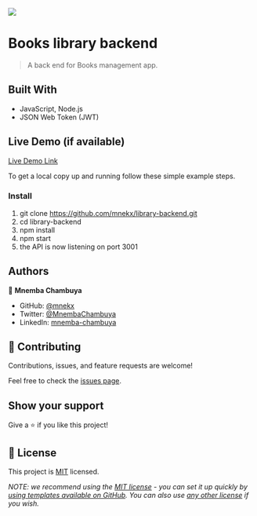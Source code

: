 ![](https://img.shields.io/badge/Microverse-blueviolet)

# Books library backend

> A back end for Books management app.


## Built With

- JavaScript, Node.js
- JSON Web Token (JWT)

## Live Demo (if available)

[Live Demo Link](https://livedemo.com)




To get a local copy up and running follow these simple example steps.

### Install
1. git clone https://github.com/mnekx/library-backend.git
2. cd library-backend
3. npm install
4. npm start
5. the API is now listening on port 3001

## Authors

👤 **Mnemba Chambuya**

- GitHub: [@mnekx](https://github.com/mnekx)
- Twitter: [@MnembaChambuya](https://twitter.com/MnembaChambuya)
- LinkedIn: [mnemba-chambuya](https://linkedin.com/in/mnemba-chambuya)

## 🤝 Contributing

Contributions, issues, and feature requests are welcome!

Feel free to check the [issues page](../../issues/).

## Show your support

Give a ⭐️ if you like this project!

## 📝 License

This project is [MIT](./LICENSE) licensed.

_NOTE: we recommend using the [MIT license](https://choosealicense.com/licenses/mit/) - you can set it up quickly by [using templates available on GitHub](https://docs.github.com/en/communities/setting-up-your-project-for-healthy-contributions/adding-a-license-to-a-repository). You can also use [any other license](https://choosealicense.com/licenses/) if you wish._
